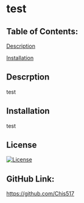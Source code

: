 # test

## Table of Contents:

[Description](#Description)

[Installation](#Installation)

## Descrption
test

## Installation
test

## License
[![License](https://img.shields.io/badge/License-GPL_3.0-blue.svg)](https://opensource.org/licenses/GPL_3.0)

## GitHub Link:
https://github.com/Chis517


